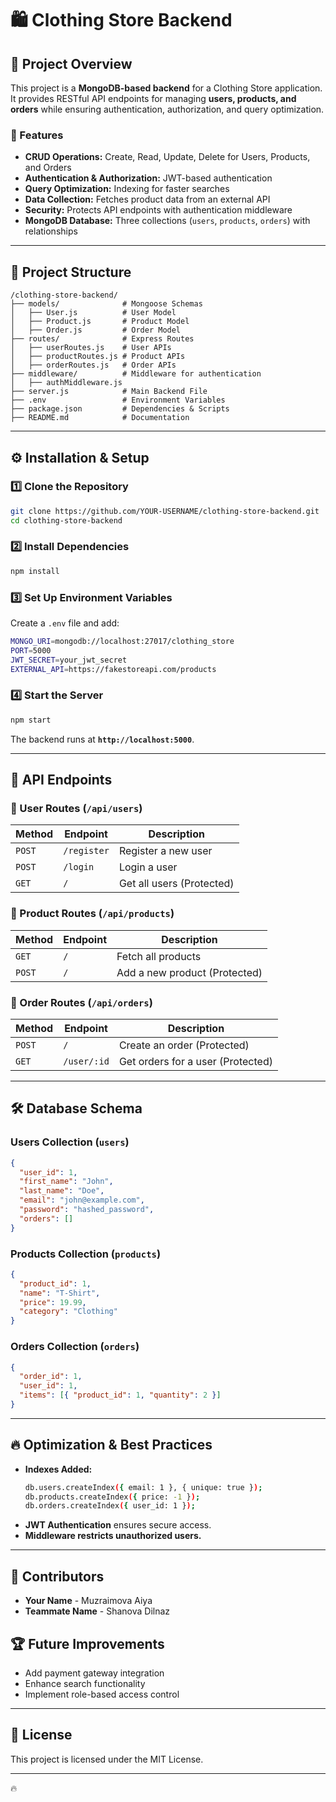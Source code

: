 # 🛍️ Clothing Store Backend

## 📌 Project Overview
This project is a **MongoDB-based backend** for a Clothing Store application. It provides RESTful API endpoints for managing **users, products, and orders** while ensuring authentication, authorization, and query optimization.

### 🚀 Features
- **CRUD Operations:** Create, Read, Update, Delete for Users, Products, and Orders
- **Authentication & Authorization:** JWT-based authentication
- **Query Optimization:** Indexing for faster searches
- **Data Collection:** Fetches product data from an external API
- **Security:** Protects API endpoints with authentication middleware
- **MongoDB Database:** Three collections (`users`, `products`, `orders`) with relationships

---

## 📂 Project Structure
```plaintext
/clothing-store-backend/
├── models/              # Mongoose Schemas
│   ├── User.js          # User Model
│   ├── Product.js       # Product Model
│   ├── Order.js         # Order Model
├── routes/              # Express Routes
│   ├── userRoutes.js    # User APIs
│   ├── productRoutes.js # Product APIs
│   ├── orderRoutes.js   # Order APIs
├── middleware/          # Middleware for authentication
│   ├── authMiddleware.js
├── server.js            # Main Backend File
├── .env                 # Environment Variables
├── package.json         # Dependencies & Scripts
├── README.md            # Documentation
```

---

## ⚙️ Installation & Setup
### 1️⃣ Clone the Repository
```sh
git clone https://github.com/YOUR-USERNAME/clothing-store-backend.git
cd clothing-store-backend
```

### 2️⃣ Install Dependencies
```sh
npm install
```

### 3️⃣ Set Up Environment Variables
Create a `.env` file and add:
```sh
MONGO_URI=mongodb://localhost:27017/clothing_store
PORT=5000
JWT_SECRET=your_jwt_secret
EXTERNAL_API=https://fakestoreapi.com/products
```

### 4️⃣ Start the Server
```sh
npm start
```

The backend runs at **`http://localhost:5000`**.

---

## 📡 API Endpoints

### **🔹 User Routes** (`/api/users`)
| Method | Endpoint       | Description |
|--------|--------------|-------------|
| `POST` | `/register`  | Register a new user |
| `POST` | `/login`     | Login a user |
| `GET`  | `/`          | Get all users (Protected) |

### **🔹 Product Routes** (`/api/products`)
| Method | Endpoint       | Description |
|--------|--------------|-------------|
| `GET`  | `/`          | Fetch all products |
| `POST` | `/`         | Add a new product (Protected) |

### **🔹 Order Routes** (`/api/orders`)
| Method | Endpoint       | Description |
|--------|--------------|-------------|
| `POST` | `/`          | Create an order (Protected) |
| `GET`  | `/user/:id`  | Get orders for a user (Protected) |

---

## 🛠 Database Schema
### **Users Collection** (`users`)
```json
{
  "user_id": 1,
  "first_name": "John",
  "last_name": "Doe",
  "email": "john@example.com",
  "password": "hashed_password",
  "orders": []
}
```
### **Products Collection** (`products`)
```json
{
  "product_id": 1,
  "name": "T-Shirt",
  "price": 19.99,
  "category": "Clothing"
}
```
### **Orders Collection** (`orders`)
```json
{
  "order_id": 1,
  "user_id": 1,
  "items": [{ "product_id": 1, "quantity": 2 }]
}
```

---

## 🔥 Optimization & Best Practices
- **Indexes Added:**
  ```sh
  db.users.createIndex({ email: 1 }, { unique: true });
  db.products.createIndex({ price: -1 });
  db.orders.createIndex({ user_id: 1 });
  ```
- **JWT Authentication** ensures secure access.
- **Middleware restricts unauthorized users.**

---

## 📝 Contributors
- **Your Name** - Muzraimova Aiya
- **Teammate Name** - Shanova Dilnaz

## 🏆 Future Improvements
- Add payment gateway integration
- Enhance search functionality
- Implement role-based access control

---

## 📜 License
This project is licensed under the MIT License.

---

🔥


